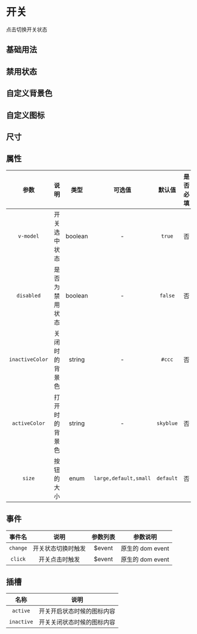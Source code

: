 <!-- 加载 demo 组件 start -->
<script setup>
</script>
<!-- 加载 demo 组件 end -->

<!-- 正文开始 -->

# 开关

点击切换开关状态

## 基础用法

<preview path="./demo.vue" title="Switch" description="?"></preview>

## 禁用状态

<preview path="./demo1.vue" title="Switch" description="?"></preview>

## 自定义背景色

<preview path="./demo2.vue" title="Switch" description="?"></preview>

## 自定义图标

<preview path="./demo3.vue" title="Switch" description="?"></preview>

## 尺寸

<preview path="./demo4.vue" title="Switch" description="?"></preview>

## 属性

参数 | 说明 | 类型 | 可选值 | 默认值 | 是否必填
:-: | :-: | :-: | :-: | :-: | :-:
`v-model` | 开关选中状态 | boolean | - | `true` | 否
`disabled` | 是否为禁用状态 | boolean | - | `false` | 否
`inactiveColor` | 关闭时的背景色 | string | - | `#ccc` | 否
`activeColor` | 打开时的背景色 | string | - | `skyblue` | 否
`size` | 按钮的大小 | enum | `large,default,small` | `default` | 否

## 事件

事件名 | 说明 | 参数列表 | 参数说明
:-: | :-: | :-: | :-:
`change` | 开关状态切换时触发 | $event| 原生的 dom event
`click` | 开关点击时触发 | $event | 原生的 dom event

## 插槽

名称 | 说明
:-: | :-:
`active` | 开关开启状态时候的图标内容
`inactive` | 开关关闭状态时候的图标内容
